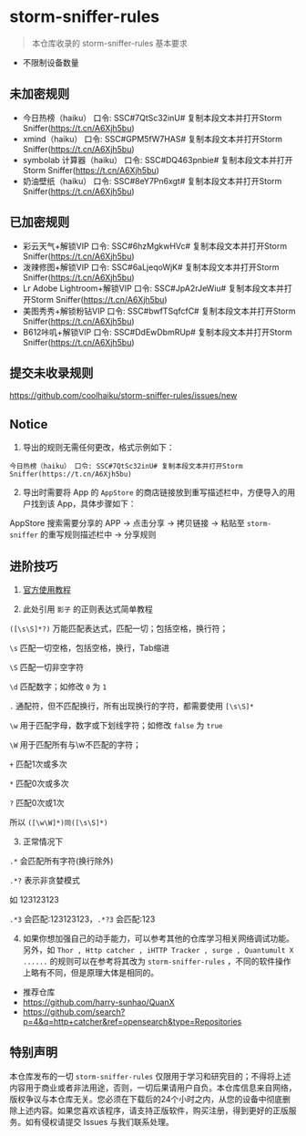 # storm-sniffer-rules
>本仓库收录的 storm-sniffer-rules 基本要求

- 不限制设备数量

## 未加密规则

- 今日热榜（haiku） 口令: SSC#7QtSc32inU# 复制本段文本并打开Storm Sniffer(https://t.cn/A6Xjh5bu)
- xmind（haiku） 口令: SSC#GPM5fW7HAS# 复制本段文本并打开Storm Sniffer(https://t.cn/A6Xjh5bu)
- symbolab 计算器（haiku） 口令: SSC#DQ463pnbie# 复制本段文本并打开Storm Sniffer(https://t.cn/A6Xjh5bu)
- 奶油壁纸（haiku） 口令: SSC#8eY7Pn6xgt# 复制本段文本并打开Storm Sniffer(https://t.cn/A6Xjh5bu)

## 已加密规则

- 彩云天气+解锁VIP 口令: SSC#6hzMgkwHVc# 复制本段文本并打开Storm Sniffer(https://t.cn/A6Xjh5bu)
- 泼辣修图+解锁VIP 口令: SSC#6aLjeqoWjK# 复制本段文本并打开Storm Sniffer(https://t.cn/A6Xjh5bu)
- Lr Adobe Lightroom+解锁VIP 口令: SSC#JpA2rJeWiu# 复制本段文本并打开Storm Sniffer(https://t.cn/A6Xjh5bu)
- 美图秀秀+解锁粉钻VIP 口令: SSC#bwfTSqfcfC# 复制本段文本并打开Storm Sniffer(https://t.cn/A6Xjh5bu)
- B612咔叽+解锁VIP 口令: SSC#DdEwDbmRUp# 复制本段文本并打开Storm Sniffer(https://t.cn/A6Xjh5bu)



## 提交未收录规则

<https://github.com/coolhaiku/storm-sniffer-rules/issues/new>

## Notice

1. 导出的规则无需任何更改，格式示例如下：

`今日热榜（haiku） 口令: SSC#7QtSc32inU# 复制本段文本并打开Storm Sniffer(https://t.cn/A6Xjh5bu)`

2. 导出时需要将 App 的 `AppStore` 的商店链接放到重写描述栏中，方便导入的用户找到该 App，具体步骤如下：

AppStore 搜索需要分享的 APP -> 点击分享 -> 拷贝链接 -> 粘贴至 `storm-sniffer` 的重写规则描述栏中 -> 分享规则

## 进阶技巧
 
1. [官方使用教程](https://www.yuque.com/books/share/714448b3-1b89-4fa9-9b12-b4a4b8bd6adc/glo9g5)
 
 
2. 此处引用 `影子` 的正则表达式简单教程
 
`([\s\S]*?)` 万能匹配表达式，匹配一切；包括空格，换行符；
 
`\s` 匹配一切空格，包括空格，换行，Tab缩进

`\S` 匹配一切非空字符

`\d` 匹配数字；如修改 `0` 为 `1`

`.` 通配符，但不匹配换行，所有出现换行的字符，都需要使用 `[\s\S]*`

`\w` 用于匹配字母，数字或下划线字符；如修改 `false` 为 `true`

`\W` 用于匹配所有与\w不匹配的字符；

`+` 匹配1次或多次

`*` 匹配0次或多次

`?` 匹配0次或1次

所以 `([\w\W]*)同([\s\S]*)`

3. 正常情况下

`.*` 会匹配所有字符(换行除外)

`.*?` 表示非贪婪模式

如 123123123

`.*3` 会匹配:123123123，`.*?3` 会匹配:123


4. 如果你想加强自己的动手能力，可以参考其他的仓库学习相关网络调试功能。另外，如 `Thor , Http catcher , iHTTP Tracker , surge , Quantumult X ......` 的规则可以在参考将其改为 `storm-sniffer-rules` ，不同的软件操作上略有不同，但是原理大体是相同的。
 
 - 推荐仓库
  - <https://github.com/harry-sunhao/QuanX>
  - <https://github.com/search?p=4&q=http+catcher&ref=opensearch&type=Repositories>


## 特别声明

本仓库发布的一切 `storm-sniffer-rules` 仅限用于学习和研究目的；不得将上述内容用于商业或者非法用途，否则，一切后果请用户自负。本仓库信息来自网络，版权争议与本仓库无关。您必须在下载后的24个小时之内，从您的设备中彻底删除上述内容。如果您喜欢该程序，请支持正版软件，购买注册，得到更好的正版服务。如有侵权请提交 Issues 与我们联系处理。
